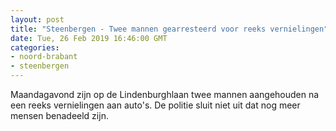 ```yaml
---
layout: post
title: "Steenbergen - Twee mannen gearresteerd voor reeks vernielingen"
date: Tue, 26 Feb 2019 16:46:00 GMT
categories: 
- noord-brabant 
- steenbergen 
---
```


Maandagavond zijn op de Lindenburghlaan twee mannen aangehouden na een reeks vernielingen aan auto's. De politie sluit niet uit dat nog meer mensen benadeeld zijn.
